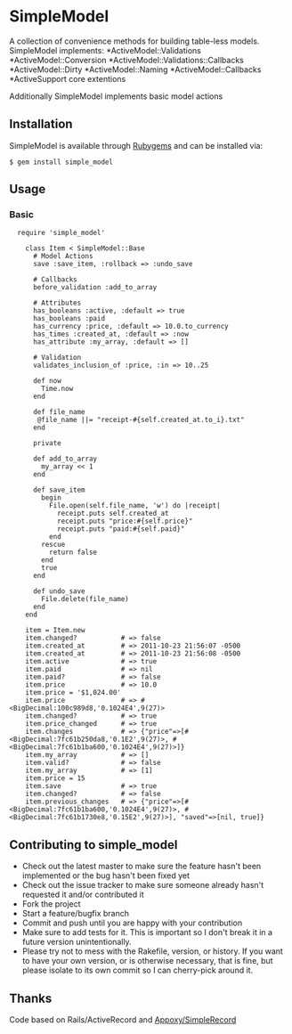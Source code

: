 # SimpleModel
A collection of convenience methods for building table-less models. 
SimpleModel implements:
    *ActiveModel::Validations
    *ActiveModel::Conversion
    *ActiveModel::Validations::Callbacks
    *ActiveModel::Dirty
    *ActiveModel::Naming
    *ActiveModel::Callbacks
    *ActiveSupport core extentions

Additionally SimpleModel implements basic model actions

## Installation


SimpleModel is available through [Rubygems](http://rubygems.org/gems/simple_model) and can be installed via:

    $ gem install simple_model

## Usage
### Basic
      require 'simple_model'

        class Item < SimpleModel::Base
          # Model Actions
          save :save_item, :rollback => :undo_save
          
          # Callbacks
          before_validation :add_to_array
          
          # Attributes
          has_booleans :active, :default => true
          has_booleans :paid
          has_currency :price, :default => 10.0.to_currency
          has_times :created_at, :default => :now
          has_attribute :my_array, :default => []
          
          # Validation
          validates_inclusion_of :price, :in => 10..25
          
          def now
            Time.now
          end

          def file_name
           @file_name ||= "receipt-#{self.created_at.to_i}.txt"
          end

          private

          def add_to_array
            my_array << 1
          end
  
          def save_item
            begin
              File.open(self.file_name, 'w') do |receipt|
                receipt.puts self.created_at
                receipt.puts "price:#{self.price}"
                receipt.puts "paid:#{self.paid}"
              end
            rescue
              return false
            end
            true
          end

          def undo_save
            File.delete(file_name)
          end
        end
        
        item = Item.new
        item.changed?           # => false
        item.created_at         # => 2011-10-23 21:56:07 -0500
        item.created_at         # => 2011-10-23 21:56:08 -0500
        item.active             # => true
        item.paid               # => nil
        item.paid?              # => false
        item.price              # => 10.0
        item.price = '$1,024.00'
        item.price              # => #<BigDecimal:100c989d8,'0.1024E4',9(27)>
        item.changed?           # => true
        item.price_changed      # => true
        item.changes            # => {"price"=>[#<BigDecimal:7fc61b250da8,'0.1E2',9(27)>, #<BigDecimal:7fc61b1ba600,'0.1024E4',9(27)>]}
        item.my_array           # => []
        item.valid?             # => false
        item.my_array           # => [1]
        item.price = 15 
        item.save               # => true
        item.changed?           # => false
        item.previous_changes   # => {"price"=>[#<BigDecimal:7fc61b1ba600,'0.1024E4',9(27)>, #<BigDecimal:7fc61b1730e8,'0.15E2',9(27)>], "saved"=>[nil, true]} 
                        


## Contributing to simple_model
 
* Check out the latest master to make sure the feature hasn't been implemented or the bug hasn't been fixed yet
* Check out the issue tracker to make sure someone already hasn't requested it and/or contributed it
* Fork the project
* Start a feature/bugfix branch
* Commit and push until you are happy with your contribution
* Make sure to add tests for it. This is important so I don't break it in a future version unintentionally.
* Please try not to mess with the Rakefile, version, or history. If you want to have your own version, or is otherwise necessary, that is fine, but please isolate to its own commit so I can cherry-pick around it.

## Thanks

Code based on Rails/ActiveRecord and [Appoxy/SimpleRecord](https://github.com/appoxy/simple_record)
